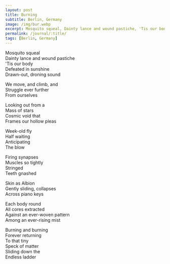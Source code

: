 ```yaml
---
layout: post
title: Burning
subtitle: Berlin, Germany
image: /img/bur.webp
excerpt: Mosquito squeal, Dainty lance and wound pastiche, 'Tis our body ...
permalink: /journal/:title/
tags: [Berlin, Germany]
---
```


Mosquito squeal  
Dainty lance and wound pastiche  
'Tis our body  
Defeated in sunshine  
Drawn-out, droning sound  

We move, and climb, and  
Struggle ever further  
From ourselves  

Looking out from a  
Mass of stars  
Cosmic void that  
Frames our hollow pleas  

Week-old fly  
Half waiting  
Anticipating  
The blow  

Firing synapses  
Muscles so tightly  
Stringed  
Teeth gnashed  

Skin as Albion  
Gently sliding, collapses  
Across piano keys  

Each body round  
All cores extracted  
Against an ever-woven pattern  
Among an ever-rising mist  

Burning and burning  
Forever returning  
To that tiny  
Speck of matter  
Sliding down the  
Endless ladder  
